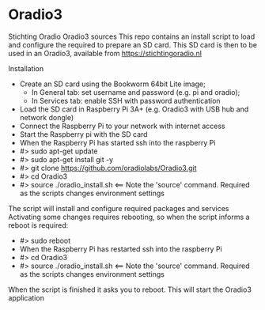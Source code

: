 # Oradio3
Stichting Oradio Oradio3 sources
This repo contains an install script to load and configure the required to prepare an SD card.
This SD card is then to be used in an Oradio3, available from https://stichtingoradio.nl

Installation
- Create an SD card using the Bookworm 64bit Lite image;
  - In General tab: set username and password (e.g. pi and oradio);
  - In Services tab: enable SSH with password authentication
- Load the SD card in Raspberry Pi 3A+ (e.g. Oradio3 with USB hub and network dongle)
- Connect the Raspberry Pi to your network with internet access
- Start the Raspberry pi with the SD card
- When the Raspberry Pi has started ssh into the raspberry Pi
- #> sudo apt-get update
- #> sudo apt-get install git -y
- #> git clone https://github.com/oradiolabs/Oradio3.git
- #> cd Oradio3
- #> source ./oradio_install.sh    <== Note the 'source' command. Required as the scripts changes environment settings

The script will install and configure required packages and services
Activating some changes requires rebooting, so when the script informs a reboot is required:
- #> sudo reboot
- When the Raspberry Pi has restarted ssh into the raspberry Pi
- #> cd Oradio3
- #> source ./oradio_install.sh    <== Note the 'source' command. Required as the scripts changes environment settings

When the script is finished it asks you to reboot. This will start the Oradio3 application
